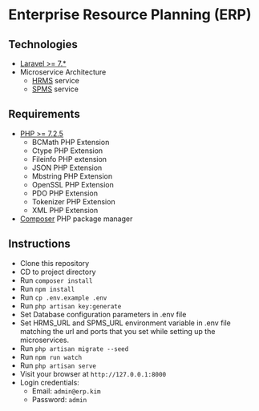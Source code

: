 # Enterprise Resource Planning (ERP)

## Technologies
- [Laravel >= 7.*](https://laravel.com/)
- Microservice Architecture
    - [HRMS](https://github.com/oworyoakim/hrms.git) service
    - [SPMS](https://github.com/oworyoakim/spms.git) service
## Requirements
- [PHP >= 7.2.5](https://www.php.net/)
    - BCMath PHP Extension
    - Ctype PHP Extension
    - Fileinfo PHP extension
    - JSON PHP Extension
    - Mbstring PHP Extension
    - OpenSSL PHP Extension
    - PDO PHP Extension
    - Tokenizer PHP Extension
    - XML PHP Extension
- [Composer](https://getcomposer.org/) PHP package manager

## Instructions
- Clone this repository
- CD to project directory
- Run `composer install`
- Run `npm install`
- Run `cp .env.example .env`
- Run `php artisan key:generate`
- Set Database configuration parameters in .env file
- Set HRMS_URL and SPMS_URL environment variable in .env file matching the url and ports that you set while setting up the microservices.
- Run `php artisan migrate --seed`
- Run `npm run watch`
- Run `php artisan serve`
- Visit your browser at `http://127.0.0.1:8000`
- Login credentials: 
    - Email: `admin@erp.kim`
    - Password: `admin`
